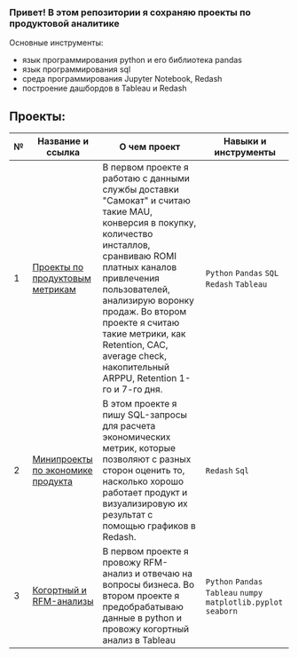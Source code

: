 ### Привет! В этом репозитории я сохраняю проекты по продуктовой аналитике
Основные инструменты:
* язык программирования python и его библиотека pandas
* язык программирования sql
* среда программирования Jupyter Notebook, Redash
* построение дашбордов в Tableau и Redash

## Проекты:
| №| Название и ссылка | О чем проект                                                     | Навыки и инструменты           |  
|-----------|-------------------|------------------------------------------------------------------|-----------------------------------|
|1              |[Проекты по продуктовым метрикам](https://github.com/belladzhu/product-analysis/tree/master/product-metrics)| В первом проекте я работаю с данными службы доставки "Самокат" и считаю такие MAU, конверсия в покупку, количество инсталлов, сранвиваю ROMI платных каналов привлечения пользователей, анализирую воронку продаж. Во втором проекте я считаю такие метрики, как Retention, CAC, average check, накопительный ARPPU, Retention 1-го и 7-го дня.  |`Python` `Pandas` `SQL` `Redash` `Tableau`|
|2              |[Минипроекты по экономике продукта](https://github.com/belladzhu/product-analysis/tree/master/product-economics)|В этом проекте я пишу SQL-запросы для расчета экономических метрик, которые позволяют с разных сторон оценить то, насколько хорошо работает продукт и визуализировую их результат с помощью графиков в Redash.|`Redash` `Sql`|
|3              |[Когортный и RFM-анализы](https://github.com/belladzhu/product-analysis/tree/master/rfm-and-cohort-analysis)| В первом проекте я провожу RFM-анализ и отвечаю на вопросы бизнеса. Во втором проекте я предобрабатываю данные в python и провожу когортный анализ в Tableau |`Python` `Pandas`  `Tableau` `numpy` `matplotlib.pyplot` `seaborn`|

